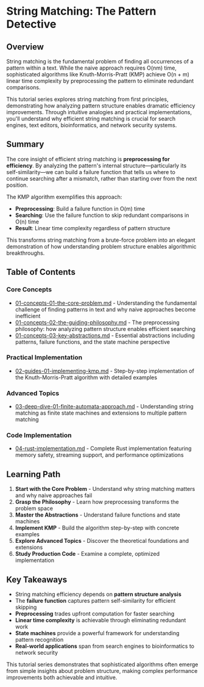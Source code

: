 # String Matching: The Pattern Detective

## Overview

String matching is the fundamental problem of finding all occurrences of a pattern within a text. While the naive approach requires O(nm) time, sophisticated algorithms like Knuth-Morris-Pratt (KMP) achieve O(n + m) linear time complexity by preprocessing the pattern to eliminate redundant comparisons.

This tutorial series explores string matching from first principles, demonstrating how analyzing pattern structure enables dramatic efficiency improvements. Through intuitive analogies and practical implementations, you'll understand why efficient string matching is crucial for search engines, text editors, bioinformatics, and network security systems.

## Summary

The core insight of efficient string matching is **preprocessing for efficiency**. By analyzing the pattern's internal structure—particularly its self-similarity—we can build a failure function that tells us where to continue searching after a mismatch, rather than starting over from the next position.

The KMP algorithm exemplifies this approach:
- **Preprocessing**: Build a failure function in O(m) time
- **Searching**: Use the failure function to skip redundant comparisons in O(n) time
- **Result**: Linear time complexity regardless of pattern structure

This transforms string matching from a brute-force problem into an elegant demonstration of how understanding problem structure enables algorithmic breakthroughs.

## Table of Contents

### Core Concepts
- [01-concepts-01-the-core-problem.md](01-concepts-01-the-core-problem.md) - Understanding the fundamental challenge of finding patterns in text and why naive approaches become inefficient
- [01-concepts-02-the-guiding-philosophy.md](01-concepts-02-the-guiding-philosophy.md) - The preprocessing philosophy: how analyzing pattern structure enables efficient searching
- [01-concepts-03-key-abstractions.md](01-concepts-03-key-abstractions.md) - Essential abstractions including patterns, failure functions, and the state machine perspective

### Practical Implementation
- [02-guides-01-implementing-kmp.md](02-guides-01-implementing-kmp.md) - Step-by-step implementation of the Knuth-Morris-Pratt algorithm with detailed examples

### Advanced Topics
- [03-deep-dive-01-finite-automata-approach.md](03-deep-dive-01-finite-automata-approach.md) - Understanding string matching as finite state machines and extensions to multiple pattern matching

### Code Implementation
- [04-rust-implementation.md](04-rust-implementation.md) - Complete Rust implementation featuring memory safety, streaming support, and performance optimizations

## Learning Path

1. **Start with the Core Problem** - Understand why string matching matters and why naive approaches fail
2. **Grasp the Philosophy** - Learn how preprocessing transforms the problem space
3. **Master the Abstractions** - Understand failure functions and state machines
4. **Implement KMP** - Build the algorithm step-by-step with concrete examples
5. **Explore Advanced Topics** - Discover the theoretical foundations and extensions
6. **Study Production Code** - Examine a complete, optimized implementation

## Key Takeaways

- String matching efficiency depends on **pattern structure analysis**
- The **failure function** captures pattern self-similarity for efficient skipping
- **Preprocessing** trades upfront computation for faster searching
- **Linear time complexity** is achievable through eliminating redundant work
- **State machines** provide a powerful framework for understanding pattern recognition
- **Real-world applications** span from search engines to bioinformatics to network security

This tutorial series demonstrates that sophisticated algorithms often emerge from simple insights about problem structure, making complex performance improvements both achievable and intuitive.